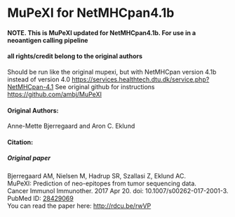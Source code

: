 # MuPeXI for NetMHCpan4.1b
#### NOTE. This is MuPeXI updated for NetMHCpan4.1b. For use in a neoantigen calling pipeline
#### all rights/credit belong to the original authors

Should be run like the original mupexi, but with NetMHCpan version 4.1b instead of version 4.0
https://services.healthtech.dtu.dk/service.php?NetMHCpan-4.1
See original github for instructions
https://github.com/ambj/MuPeXI


#### Original Authors: 
Anne-Mette Bjerregaard and Aron C. Eklund 

#### Citation:
##### Original paper
Bjerregaard AM, Nielsen M, Hadrup SR, Szallasi Z, Eklund AC.  
MuPeXI: Prediction of neo-epitopes from tumor sequencing data.  
Cancer Immunol Immunother. 2017 Apr 20. doi: 10.1007/s00262-017-2001-3.  
PubMed ID: [28429069](https://www.ncbi.nlm.nih.gov/pubmed/28429069)  
You can read the paper here: http://rdcu.be/rwVP


